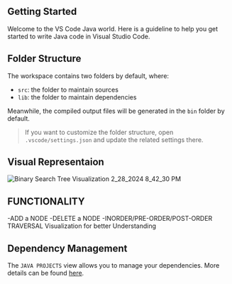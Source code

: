 ## Getting Started

Welcome to the VS Code Java world. Here is a guideline to help you get started to write Java code in Visual Studio Code.

## Folder Structure

The workspace contains two folders by default, where:

- `src`: the folder to maintain sources
- `lib`: the folder to maintain dependencies

Meanwhile, the compiled output files will be generated in the `bin` folder by default.

> If you want to customize the folder structure, open `.vscode/settings.json` and update the related settings there.


## Visual Representaion

![Binary Search Tree Visualization 2_28_2024 8_42_30 PM](https://github.com/Kartikeya2709/BSTVisualization/assets/113769547/7d112d20-fe3d-4c72-9326-0c552edd55a3)


## FUNCTIONALITY
-ADD a NODE
-DELETE a NODE
-INORDER/PRE-ORDER/POST-ORDER TRAVERSAL Visualization for better Understanding

## Dependency Management

The `JAVA PROJECTS` view allows you to manage your dependencies. More details can be found [here](https://github.com/microsoft/vscode-java-dependency#manage-dependencies).
